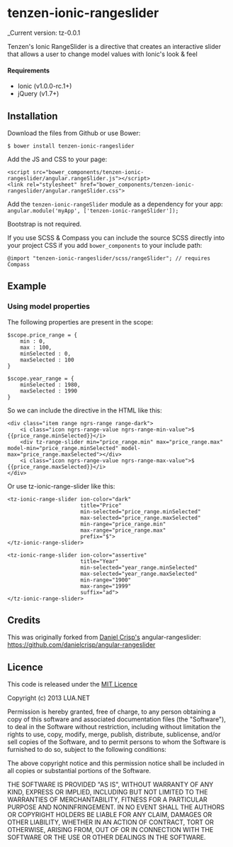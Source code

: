 tenzen-ionic-rangeslider
===================
_Current version: tz-0.0.1

Tenzen's Ionic RangeSlider is a directive that creates an interactive slider that allows a user to change model values with Ionic's look & feel

#### Requirements

- Ionic (v1.0.0-rc.1+)
- jQuery (v1.7+)

Installation
------------

Download the files from Github or use Bower:

    $ bower install tenzen-ionic-rangeslider

Add the JS and CSS to your page:

    <script src="bower_components/tenzen-ionic-rangeslider/angular.rangeSlider.js"></script>
    <link rel="stylesheet" href="bower_components/tenzen-ionic-rangeslider/angular.rangeSlider.css">

Add the `tenzen-ionic-rangeSlider` module as a dependency for your app: `angular.module('myApp', ['tenzen-ionic-rangeSlider']);`

Bootstrap is not required.

If you use SCSS & Compass you can include the source SCSS directly into your project CSS if you add `bower_components` to your include path:

    @import "tenzen-ionic-rangeslider/scss/rangeSlider"; // requires Compass

Example
------------------

### Using model properties

The following properties are present in the scope:

    $scope.price_range = {
        min : 0,
        max : 100,
        minSelected : 0,
        maxSelected : 100
    }

    $scope.year_range = {
        minSelected : 1980,
        maxSelected : 1990
    }
    
So we can include the directive in the HTML like this:

    <div class="item range ngrs-range range-dark">
        <i class="icon ngrs-range-value ngrs-range-min-value">$ {{price_range.minSelected}}</i>
        <div tz-range-slider min="price_range.min" max="price_range.max" model-min="price_range.minSelected" model-max="price_range.maxSelected"></div>
        <i class="icon ngrs-range-value ngrs-range-max-value">$ {{price_range.maxSelected}}</i>
    </div>

Or use tz-ionic-range-slider like this:

    <tz-ionic-range-slider ion-color="dark" 
                           title="Price"
                           min-selected="price_range.minSelected"
                           max-selected="price_range.maxSelected"
                           min-range="price_range.min"
                           max-range="price_range.max"
                           prefix="$">
    </tz-ionic-range-slider>

    <tz-ionic-range-slider ion-color="assertive" 
                           title="Year"
                           min-selected="year_range.minSelected"
                           max-selected="year_range.maxSelected"
                           min-range="1900"
                           max-range="1999"
                           suffix="ad">
    </tz-ionic-range-slider>

Credits
-------

This was originally forked from [Daniel Crisp's](https://github.com/danielcrisp) angular-rangeslider:
https://github.com/danielcrisp/angular-rangeslider

Licence
-------

This code is released under the [MIT Licence](http://opensource.org/licenses/MIT)

Copyright (c) 2013 LUA.NET

Permission is hereby granted, free of charge, to any person obtaining a copy
of this software and associated documentation files (the "Software"), to deal
in the Software without restriction, including without limitation the rights
to use, copy, modify, merge, publish, distribute, sublicense, and/or sell
copies of the Software, and to permit persons to whom the Software is
furnished to do so, subject to the following conditions:

The above copyright notice and this permission notice shall be included in
all copies or substantial portions of the Software.

THE SOFTWARE IS PROVIDED "AS IS", WITHOUT WARRANTY OF ANY KIND, EXPRESS OR
IMPLIED, INCLUDING BUT NOT LIMITED TO THE WARRANTIES OF MERCHANTABILITY,
FITNESS FOR A PARTICULAR PURPOSE AND NONINFRINGEMENT. IN NO EVENT SHALL THE
AUTHORS OR COPYRIGHT HOLDERS BE LIABLE FOR ANY CLAIM, DAMAGES OR OTHER
LIABILITY, WHETHER IN AN ACTION OF CONTRACT, TORT OR OTHERWISE, ARISING FROM,
OUT OF OR IN CONNECTION WITH THE SOFTWARE OR THE USE OR OTHER DEALINGS IN
THE SOFTWARE.